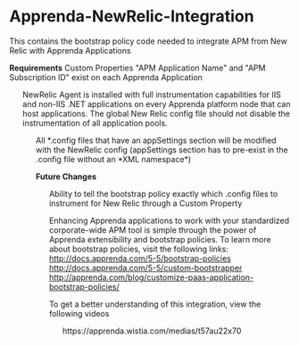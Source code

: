 Apprenda-NewRelic-Integration
=============================

This contains the bootstrap policy code needed to integrate APM from New Relic with Apprenda Applications

**Requirements**
<il> Custom Properties "APM Application Name" and "APM Subscription ID" exist on each Apprenda Application
<ol> NewRelic Agent is installed with full instrumentation capabilities for IIS and non-IIS .NET applications on every Apprenda platform node that can host applications. The global New Relic config file should not disable the instrumentation of all application pools.
<ol> All *.config files that have an appSettings section will be modified with the NewRelic config (appSettings section has to pre-exist in the .config file without an *XML namespace*)

**Future Changes**
<ol> Ability to tell the bootstrap policy exactly which .config files to instrument for New Relic through a Custom Property

Enhancing Apprenda applications to work with your standardized corporate-wide APM tool is simple through the power of Apprenda extensibility and bootstrap policies. To learn more about bootstrap policies, visit the following links:
<il> http://docs.apprenda.com/5-5/bootstrap-policies
<il> http://docs.apprenda.com/5-5/custom-bootstrapper
<il> http://apprenda.com/blog/customize-paas-application-bootstrap-policies/

To get a better understanding of this integration, view the following videos
<ol> https://apprenda.wistia.com/medias/t57au22x70
<ol> <tbd>
